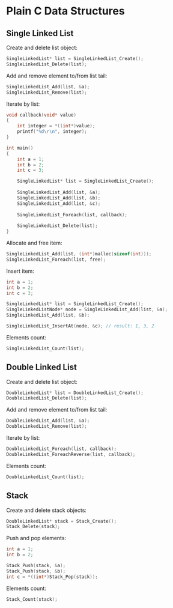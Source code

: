 # Plain C Data Structures #

## Single Linked List ##

Create and delete list object:
```C
SingleLinkedList* list = SingleLinkedList_Create();
SingleLinkedList_Delete(list);
```
 
Add and remove element to/from list tail:
```C
SingleLinkedList_Add(list, &a);
SingleLinkedList_Remove(list);
```

Iterate by list:
```C
void callback(void* value)
{
    int integer = *((int*)value);
    printf("%d\r\n", integer);
}

int main()
{
    int a = 1;
    int b = 2;
    int c = 3;

    SingleLinkedList* list = SingleLinkedList_Create();
    
    SingleLinkedList_Add(list, &a);
    SingleLinkedList_Add(list, &b);
    SingleLinkedList_Add(list, &c);
    
    SingleLinkedList_Foreach(list, callback);
    
    SingleLinkedList_Delete(list);
}
```

Allocate and free item:
```C
SingleLinkedList_Add(list, (int*)malloc(sizeof(int)));
SingleLinkedList_Foreach(list, free);
```

Insert item:
```C
int a = 1;
int b = 2;
int c = 3;

SingleLinkedList* list = SingleLinkedList_Create();
SingleLinkedListNode* node = SingleLinkedList_Add(list, &a);
SingleLinkedList_Add(list, &b);

SingleLinkedList_InsertAt(node, &c); // result: 1, 3, 2
```

Elements count:
```C
SingleLinkedList_Count(list);
```

## Double Linked List ##

Create and delete list object:
```C
DoubleLinkedList* list = DoubleLinkedList_Create();
DoubleLinkedList_Delete(list);
```

Add and remove element to/from list tail:
```C
DoubleLinkedList_Add(list, &a);
DoubleLinkedList_Remove(list);
```

Iterate by list:
```C
DoubleLinkedList_Foreach(list, callback);
DoubleLinkedList_ForeachReverse(list, callback);
```

Elements count:
```C
DoubleLinkedList_Count(list);
```

## Stack ##

Create and delete stack objects:
```C
DoubleLinkedList* stack = Stack_Create();
Stack_Delete(stack);
```

Push and pop elements:
```C
int a = 1;
int b = 2;

Stack_Push(stack, &a);
Stack_Push(stack, &b);
int c = *((int*)Stack_Pop(stack));
```

Elements count:
```C
Stack_Count(stack);
```
